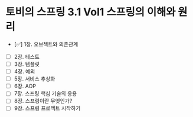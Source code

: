 # 토비의 스프링 3.1 Vol1 스프링의 이해와 원리

- [✅] 1장. 오브젝트와 의존관계
- [ ] 2장. 테스트
- [ ] 3장. 템플릿
- [ ] 4장. 예외
- [ ] 5장. 서비스 추상화
- [ ] 6장. AOP
- [ ] 7장. 스프링 핵심 기술의 응용
- [ ] 8장. 스프링이란 무엇인가?
- [ ] 9장. 스프링 프로젝트 시작하기

